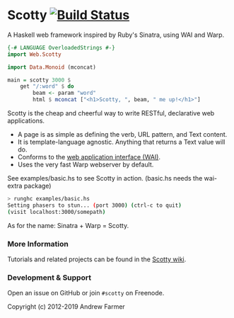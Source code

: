 # Scotty [![Build Status](https://travis-ci.org/scotty-web/scotty.svg)](https://travis-ci.org/scotty-web/scotty)

A Haskell web framework inspired by Ruby's Sinatra, using WAI and Warp.

```haskell
{-# LANGUAGE OverloadedStrings #-}
import Web.Scotty

import Data.Monoid (mconcat)

main = scotty 3000 $
    get "/:word" $ do
        beam <- param "word"
        html $ mconcat ["<h1>Scotty, ", beam, " me up!</h1>"]
```

Scotty is the cheap and cheerful way to write RESTful, declarative web applications.

* A page is as simple as defining the verb, URL pattern, and Text content.
* It is template-language agnostic. Anything that returns a Text value will do.
* Conforms to the [web application interface (WAI)](https://github.com/yesodweb/wai/).
* Uses the very fast Warp webserver by default.

See examples/basic.hs to see Scotty in action. (basic.hs needs the wai-extra package)

```bash
> runghc examples/basic.hs
Setting phasers to stun... (port 3000) (ctrl-c to quit)
(visit localhost:3000/somepath)
```

As for the name: Sinatra + Warp = Scotty.

### More Information

Tutorials and related projects can be found in the [Scotty wiki](https://github.com/scotty-web/scotty/wiki).

### Development & Support

Open an issue on GitHub or join `#scotty` on Freenode.

Copyright (c) 2012-2019 Andrew Farmer
